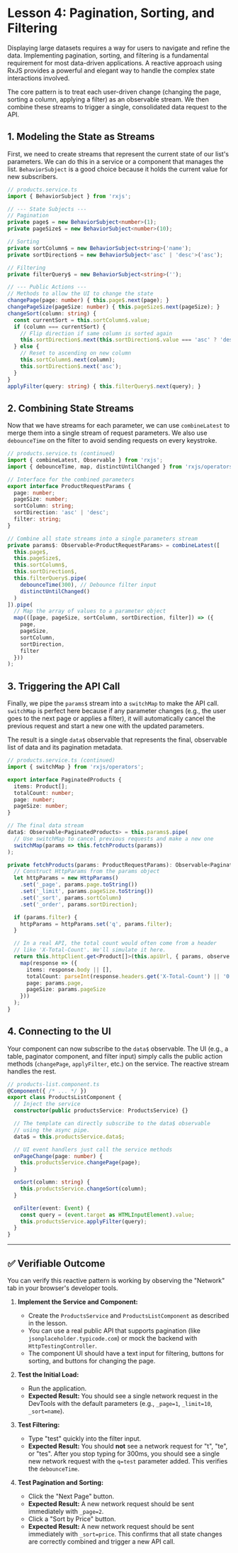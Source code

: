 # Lesson 4: Pagination, Sorting, and Filtering

Displaying large datasets requires a way for users to navigate and refine the data. Implementing pagination, sorting, and filtering is a fundamental requirement for most data-driven applications. A reactive approach using RxJS provides a powerful and elegant way to handle the complex state interactions involved.

The core pattern is to treat each user-driven change (changing the page, sorting a column, applying a filter) as an observable stream. We then combine these streams to trigger a single, consolidated data request to the API.

## 1. Modeling the State as Streams

First, we need to create streams that represent the current state of our list's parameters. We can do this in a service or a component that manages the list. `BehaviorSubject` is a good choice because it holds the current value for new subscribers.

```typescript
// products.service.ts
import { BehaviorSubject } from 'rxjs';

// --- State Subjects ---
// Pagination
private page$ = new BehaviorSubject<number>(1);
private pageSize$ = new BehaviorSubject<number>(10);

// Sorting
private sortColumn$ = new BehaviorSubject<string>('name');
private sortDirection$ = new BehaviorSubject<'asc' | 'desc'>('asc');

// Filtering
private filterQuery$ = new BehaviorSubject<string>('');

// --- Public Actions ---
// Methods to allow the UI to change the state
changePage(page: number) { this.page$.next(page); }
changePageSize(pageSize: number) { this.pageSize$.next(pageSize); }
changeSort(column: string) {
  const currentSort = this.sortColumn$.value;
  if (column === currentSort) {
    // Flip direction if same column is sorted again
    this.sortDirection$.next(this.sortDirection$.value === 'asc' ? 'desc' : 'asc');
  } else {
    // Reset to ascending on new column
    this.sortColumn$.next(column);
    this.sortDirection$.next('asc');
  }
}
applyFilter(query: string) { this.filterQuery$.next(query); }
```

## 2. Combining State Streams

Now that we have streams for each parameter, we can use `combineLatest` to merge them into a single stream of request parameters. We also use `debounceTime` on the filter to avoid sending requests on every keystroke.

```typescript
// products.service.ts (continued)
import { combineLatest, Observable } from 'rxjs';
import { debounceTime, map, distinctUntilChanged } from 'rxjs/operators';

// Interface for the combined parameters
export interface ProductRequestParams {
  page: number;
  pageSize: number;
  sortColumn: string;
  sortDirection: 'asc' | 'desc';
  filter: string;
}

// Combine all state streams into a single parameters stream
private params$: Observable<ProductRequestParams> = combineLatest([
  this.page$,
  this.pageSize$,
  this.sortColumn$,
  this.sortDirection$,
  this.filterQuery$.pipe(
    debounceTime(300), // Debounce filter input
    distinctUntilChanged()
  )
]).pipe(
  // Map the array of values to a parameter object
  map(([page, pageSize, sortColumn, sortDirection, filter]) => ({
    page,
    pageSize,
    sortColumn,
    sortDirection,
    filter
  }))
);
```

## 3. Triggering the API Call

Finally, we pipe the `params$` stream into a `switchMap` to make the API call. `switchMap` is perfect here because if any parameter changes (e.g., the user goes to the next page or applies a filter), it will automatically cancel the previous request and start a new one with the updated parameters.

The result is a single `data$` observable that represents the final, observable list of data and its pagination metadata.

```typescript
// products.service.ts (continued)
import { switchMap } from 'rxjs/operators';

export interface PaginatedProducts {
  items: Product[];
  totalCount: number;
  page: number;
  pageSize: number;
}

// The final data stream
data$: Observable<PaginatedProducts> = this.params$.pipe(
  // Use switchMap to cancel previous requests and make a new one
  switchMap(params => this.fetchProducts(params))
);

private fetchProducts(params: ProductRequestParams): Observable<PaginatedProducts> {
  // Construct HttpParams from the params object
  let httpParams = new HttpParams()
    .set('_page', params.page.toString())
    .set('_limit', params.pageSize.toString())
    .set('_sort', params.sortColumn)
    .set('_order', params.sortDirection);

  if (params.filter) {
    httpParams = httpParams.set('q', params.filter);
  }

  // In a real API, the total count would often come from a header
  // like 'X-Total-Count'. We'll simulate it here.
  return this.httpClient.get<Product[]>(this.apiUrl, { params, observe: 'response' }).pipe(
    map(response => ({
      items: response.body || [],
      totalCount: parseInt(response.headers.get('X-Total-Count') || '0', 10),
      page: params.page,
      pageSize: params.pageSize
    }))
  );
}
```

## 4. Connecting to the UI

Your component can now subscribe to the `data$` observable. The UI (e.g., a table, paginator component, and filter input) simply calls the public action methods (`changePage`, `applyFilter`, etc.) on the service. The reactive stream handles the rest.

```typescript
// products-list.component.ts
@Component({ /* ... */ })
export class ProductsListComponent {
  // Inject the service
  constructor(public productsService: ProductsService) {}

  // The template can directly subscribe to the data$ observable
  // using the async pipe.
  data$ = this.productsService.data$;

  // UI event handlers just call the service methods
  onPageChange(page: number) {
    this.productsService.changePage(page);
  }

  onSort(column: string) {
    this.productsService.changeSort(column);
  }

  onFilter(event: Event) {
    const query = (event.target as HTMLInputElement).value;
    this.productsService.applyFilter(query);
  }
}
```

---

## ✅ Verifiable Outcome

You can verify this reactive pattern is working by observing the "Network" tab in your browser's developer tools.

1.  **Implement the Service and Component:**
    -   Create the `ProductsService` and `ProductsListComponent` as described in the lesson.
    -   You can use a real public API that supports pagination (like `jsonplaceholder.typicode.com`) or mock the backend with `HttpTestingController`.
    -   The component UI should have a text input for filtering, buttons for sorting, and buttons for changing the page.

2.  **Test the Initial Load:**
    -   Run the application.
    -   **Expected Result:** You should see a single network request in the DevTools with the default parameters (e.g., `_page=1`, `_limit=10`, `_sort=name`).

3.  **Test Filtering:**
    -   Type "test" quickly into the filter input.
    -   **Expected Result:** You should **not** see a network request for "t", "te", or "tes". After you stop typing for 300ms, you should see a single new network request with the `q=test` parameter added. This verifies the `debounceTime`.

4.  **Test Pagination and Sorting:**
    -   Click the "Next Page" button.
    -   **Expected Result:** A new network request should be sent immediately with `_page=2`.
    -   Click a "Sort by Price" button.
    -   **Expected Result:** A new network request should be sent immediately with `_sort=price`. This confirms that all state changes are correctly combined and trigger a new API call.